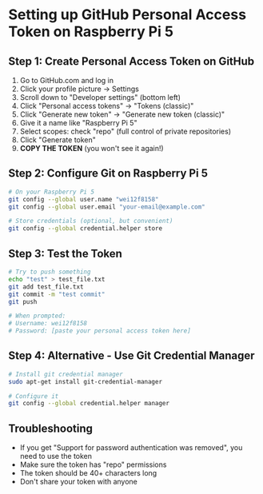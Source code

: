 # Setting up GitHub Personal Access Token on Raspberry Pi 5

## Step 1: Create Personal Access Token on GitHub
1. Go to GitHub.com and log in
2. Click your profile picture → Settings
3. Scroll down to "Developer settings" (bottom left)
4. Click "Personal access tokens" → "Tokens (classic)"
5. Click "Generate new token" → "Generate new token (classic)"
6. Give it a name like "Raspberry Pi 5"
7. Select scopes: check "repo" (full control of private repositories)
8. Click "Generate token"
9. **COPY THE TOKEN** (you won't see it again!)

## Step 2: Configure Git on Raspberry Pi 5
```bash
# On your Raspberry Pi 5
git config --global user.name "wei12f8158"
git config --global user.email "your-email@example.com"

# Store credentials (optional, but convenient)
git config --global credential.helper store
```

## Step 3: Test the Token
```bash
# Try to push something
echo "test" > test_file.txt
git add test_file.txt
git commit -m "test commit"
git push

# When prompted:
# Username: wei12f8158
# Password: [paste your personal access token here]
```

## Step 4: Alternative - Use Git Credential Manager
```bash
# Install git credential manager
sudo apt-get install git-credential-manager

# Configure it
git config --global credential.helper manager
```

## Troubleshooting
- If you get "Support for password authentication was removed", you need to use the token
- Make sure the token has "repo" permissions
- The token should be 40+ characters long
- Don't share your token with anyone 